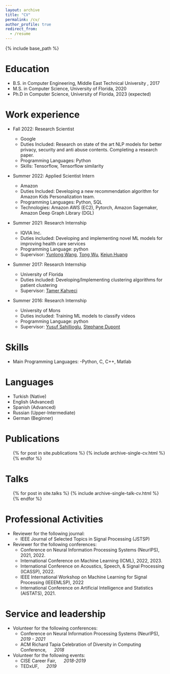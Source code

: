 ```yaml
---
layout: archive
title: "CV"
permalink: /cv/
author_profile: true
redirect_from:
  - /resume
---
```


{% include base_path %}

Education
======
* B.S. in Computer Engineering, Middle East Technical University , 2017
* M.S. in Computer Science, University of Florida, 2020
* Ph.D in Computer Science, University of Florida, 2023 (expected)

Work experience
======
* Fall 2022: Research Scientist
  * Google 
  * Duties Included: Research on state of the art NLP models for better privacy, security and anti abuse contents. 
    Completing a research paper. 
  * Programming Languages: Python
  * Skills: Tensorflow, Tensorflow similarity 
* Summer 2022: Applied Scientist Intern
  * Amazon
  * Duties Included: Developing a new recommendation algorithm for Amazon Kids Personalization team.
  * Programming Languages: Python, SQL
  * Technologies: Amazon AWS (EC2), Pytorch, Amazon Sagemaker, Amazon Deep Graph Library (DGL)
* Summer 2021: Research Internship 
  * IQVIA Inc.
  * Duties included: Developing and implementing novel ML models for improving health care services
  * Programming Language: python
  * Supervisor: [Yunlong Wang](https://scholar.google.com/citations?user=xHv-7cQAAAAJ&hl=en), [Tong Wu](https://www.researchgate.net/profile/Tong-Wu-15), [Kejun Huang](https://cise.ufl.edu/~kejun/)
  
* Summer 2017: Research Internship
  * University of Florida
  * Duties included: Developing/Implementing clustering algorithms for patient clustering
  * Supervisor: [Tamer Kahveci](https://www.cise.ufl.edu/~tamer/)
  
* Summer 2016: Research Internship 
  * University of Mons
  * Duties included: Training ML models to classify videos
  * Programming Language: python
  * Supervisor: [Yusuf Sahillioglu](https://user.ceng.metu.edu.tr/~ys/), [Stephane Dupont](https://www.researchgate.net/profile/Stephane-Dupont)
   
Skills
======
* Main Programming Languages:
  -Python, C, C++, Matlab

Languages
======
* Turkish (Native)
* English (Advanced)
* Spanish (Advanced)
* Russian (Upper-Intermediate)
* German (Beginner)

Publications
======
  <ul>{% for post in site.publications %}
    {% include archive-single-cv.html %}
  {% endfor %}</ul>
  
Talks
======
  <ul>{% for post in site.talks %}
    {% include archive-single-talk-cv.html %}
  {% endfor %}</ul>
  
Professional Activities
======
* Reviewer for the following journal:
  - IEEE Journal of Selected Topics in Signal Processing (JSTSP)
* Reviewer for the following conferences: 
  - Conference on Neural Information Processing Systems (NeurIPS), 2021, 2022.
  - International Conference on Machine Learning (ICML), 2022, 2023.
  - International Conference on Acoustics, Speech, & Signal Processing (ICASSP), 2022.
  - IEEE International Workshop on Machine Learning for Signal Processing (IEEEMLSP), 2022
  - International Conference on Artificial Intelligence and Statistics (AISTATS), 2021.



Service and leadership
======
* Volunteer for the following conferences:
  - Conference on Neural Information Processing Systems (NeurIPS), &nbsp;&nbsp;&nbsp;&nbsp; *2019 - 2021*
  - ACM Richard Tapia Celebration of Diversity in Computing Conference, &nbsp;&nbsp;&nbsp;&nbsp; *2018*
* Volunteer for the following events:
  - CISE Career Fair, &nbsp;&nbsp;&nbsp;&nbsp; *2018-2019*
  - TEDxUF, &nbsp;&nbsp;&nbsp;&nbsp; *2019*

